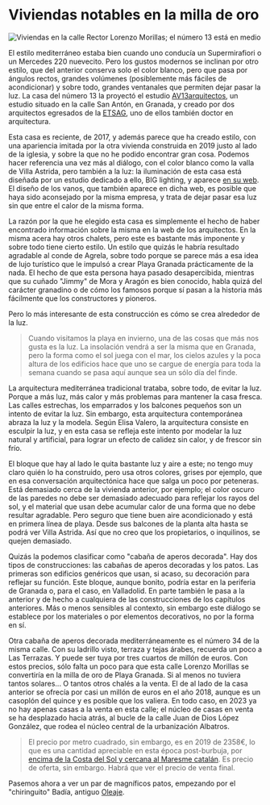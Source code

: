# Viviendas notables en la milla de oro

![Viviendas en la calle Rector Lorenzo Morillas; el número 13 está en medio](img/viviendas-rector-lorenzo-morillas.jpg)

El estilo mediterráneo estaba bien cuando uno conducía un
Supermirafiori o un Mercedes 220 nuevecito. Pero los gustos modernos
se inclinan por otro estilo, que del anterior conserva solo el color
blanco, pero que pasa por ángulos rectos, grandes volúmenes
(posiblemente más fáciles de acondicionar) y sobre todo, grandes
ventanales que permiten dejar pasar la luz. La casa del número 13 la
proyectó el estudio
[AV13arquitectos](http://www.av13arquitectos.es/casa-playa-granada.html),
un estudio situado en la calle San Antón, en Granada, y creado por dos
arquitectos egresados de la [ETSAG](https://etsag.ugr.es), uno de
ellos también doctor en arquitectura.

Esta casa es reciente, de 2017, y además parece que ha creado
estilo, con una apariencia imitada por la otra vivienda construida en
2019 justo al lado de la iglesia, y sobre la que no he podido
encontrar gran cosa. Podemos hacer referencia una vez más al diálogo,
con el color blanco como la valla de Villa Astrida, pero también a la
luz: la iluminación de esta casa está diseñada por un estudio dedicado
a ello, BIG lighting, y aparece [en su
web](https://www.biglighting.es/proyectos/vivienda-en-playa-granada/). El
diseño de los vanos, que también aparece en dicha web, es posible que
haya sido aconsejado por la misma empresa, y trata de dejar pasar esa
luz sin que entre el calor de la misma forma.

La razón por la que he elegido esta casa es simplemente el hecho de
haber encontrado información sobre la misma en la web de los
arquitectos. En la misma acera hay otros chalets, pero este es
bastante más imponente y sobre todo tiene cierto estilo. Un estilo que
quizás le habría resultado agradable al conde de Agrela, sobre todo
porque se parece más a esa idea de lujo turístico que le impulsó a
crear Playa Granada prácticamente de la nada. El hecho de que esta
persona haya pasado desapercibida, mientras que su cuñado "Jimmy" de
Mora y Aragón es bien conocido, habla quizá del carácter granadino o
de cómo los famosos porque sí pasan a la historia más fácilmente que
los constructores y pioneros.

Pero lo más interesante de esta construcción es cómo se crea alrededor
de la luz.

> Cuando visitamos la playa en invierno, una de las cosas que más nos
> gusta es la luz. La insolación vendrá a ser la misma que en Granada,
> pero la forma como el sol juega con el mar, los cielos azules y la
> poca altura de los edificios hace que uno se cargue de energía para
> toda la semana cuando se pasa aquí aunque sea un sólo día del finde.

La arquitectura mediterránea tradicional trataba, sobre todo, de
evitar la luz. Porque a más luz, más calor y más problemas para
mantener la casa fresca. Las calles estrechas, los emparrados y los
balcones pequeños son un intento de evitar la luz. Sin embargo, esta
arquitectura contemporánea abraza la luz y la modela. Según Elisa
Valero, la arquitectura consiste en esculpir la luz, y en esta casa se
refleja este intento por modelar la luz natural y artificial, para
lograr un efecto de calidez sin calor, y de frescor sin frío.

El bloque que hay al lado le quita bastante luz y aire a este; no
tengo muy claro quién lo ha construido, pero usa otros colores, grises
por ejemplo, que en esa conversación arquitectónica hace que salga un
poco por peteneras. Está demasiado cerca de la vivienda anterior, por
ejemplo; el color oscuro de las paredes no debe ser demasiado adecuado
para reflejar los rayos del sol, y el material que usan debe acumular
calor de una forma que no debe resultar agradable. Pero seguro que
tiene buen aire acondicionado y está en primera línea de playa. Desde
sus balcones de la planta alta hasta se podrá ver Villa Astrida. Así
que no creo que los propietarios, o inquilinos, se quejen demasiado.

Quizás la podemos clasificar como "cabaña de aperos decorada". Hay dos
tipos de construcciones: las cabañas de aperos decoradas y los
patos. Las primeras son edificios genéricos que usan, si acaso, su
decoración para reflejar su función. Este bloque, aunque bonito,
podría estar en la periferia de Granada o, para el caso, en
Valladolid. En parte también le pasa a la anterior y de hecho a
cualquiera de las construcciones de los capítulos anteriores. Más o
menos sensibles al contexto, sin embargo este diálogo se establece por
los materiales o por elementos decorativos, no por la forma en sí.

Otra cabaña de aperos decorada mediterráneamente es el número 34 de la
misma calle. Con su ladrillo visto, terraza y tejas árabes, recuerda
un poco a Las Terrazas. Y puede ser tuya por tres cuartos de millón de
euros. Con estos precios, sólo falta un poco para que esta calle
Lorenzo Morillas se convertiría en la milla de oro de Playa
Granada. Si al menos no tuviera tantos solares... O tantos otros
chalés a la venta. El de al lado de la casa anterior se ofrecía por
casi un millón de euros en el año 2018, aunque es un casoplón del
quince y es posible que los valiera. En todo caso, en 2023 ya no hay
apenas casas a la venta en esta calle; el núcleo de casas en venta se
ha desplazado hacia atrás, al bucle de la calle Juan de Dios López
González, que rodea el núcleo central de la urbanización Albatros.

> El precio por metro cuadrado, sin embargo, es en 2019 de 2358€, lo
> que es una cantidad apreciable en esta época post-burbuja, por
> [encima de la Costa del Sol y cercana al Maresme
> catalán](https://www.elespanol.com/economia/empresas/20190727/comprar-mision-imposible-islas-peninsula-precios-nubes/416708810_0.html). Es
> precio de oferta, sin embargo. Habrá que ver el precio de venta
> final.

Pasemos ahora a ver un par de magníficos patos, empezando por el
"chiringuito" Badía, antiguo [Oleaje](Oleaje.md).

